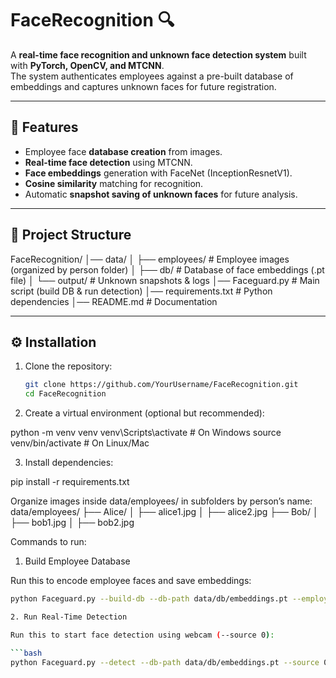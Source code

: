 # FaceRecognition 🔍

A **real-time face recognition and unknown face detection system** built with **PyTorch, OpenCV, and MTCNN**.  
The system authenticates employees against a pre-built database of embeddings and captures unknown faces for future registration.

---

## 🚀 Features
- Employee face **database creation** from images.
- **Real-time face detection** using MTCNN.
- **Face embeddings** generation with FaceNet (InceptionResnetV1).
- **Cosine similarity** matching for recognition.
- Automatic **snapshot saving of unknown faces** for future analysis.

---

## 📂 Project Structure
FaceRecognition/
│── data/
│ ├── employees/ # Employee images (organized by person folder)
│ ├── db/ # Database of face embeddings (.pt file)
│ └── output/ # Unknown snapshots & logs
│── Faceguard.py # Main script (build DB & run detection)
│── requirements.txt # Python dependencies
│── README.md # Documentation


---

## ⚙️ Installation
1. Clone the repository:
   ```bash
   git clone https://github.com/YourUsername/FaceRecognition.git
   cd FaceRecognition
2. Create a virtual environment (optional but recommended):

python -m venv venv
venv\Scripts\activate   # On Windows
source venv/bin/activate # On Linux/Mac

3. Install dependencies:

pip install -r requirements.txt

Organize images inside data/employees/ in subfolders by person’s name:
data/employees/
├── Alice/
│   ├── alice1.jpg
│   ├── alice2.jpg
├── Bob/
│   ├── bob1.jpg
│   ├── bob2.jpg


Commands to run: 
1. Build Employee Database

Run this to encode employee faces and save embeddings:

```bash
python Faceguard.py --build-db --db-path data/db/embeddings.pt --employees-dir data/employees

2. Run Real-Time Detection

Run this to start face detection using webcam (--source 0):

```bash
python Faceguard.py --detect --db-path data/db/embeddings.pt --source 0
